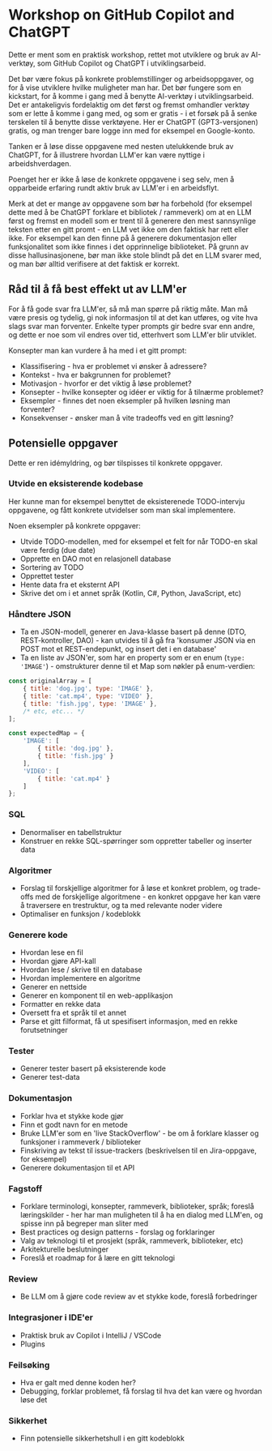 # Workshop on GitHub Copilot and ChatGPT

Dette er ment som en praktisk workshop, rettet mot utviklere og bruk av AI-verktøy, som GitHub Copilot og ChatGPT i utviklingsarbeid.

Det bør være fokus på konkrete problemstillinger og arbeidsoppgaver, og for å vise utviklere hvilke muligheter man har.
Det bør fungere som en kickstart, for å komme i gang med å benytte AI-verktøy i utviklingsarbeid.
Det er antakeligvis fordelaktig om det først og fremst omhandler verktøy som er lette å komme i gang med,
og som er gratis - i et forsøk på å senke terskelen til å benytte disse verktøyene.
Her er ChatGPT (GPT3-versjonen) gratis, og man trenger bare logge inn med for eksempel en Google-konto.

Tanken er å løse disse oppgavene med nesten utelukkende bruk av ChatGPT, for å illustrere hvordan LLM'er kan være nyttige i arbeidshverdagen.

Poenget her er ikke å løse de konkrete oppgavene i seg selv, men å opparbeide erfaring rundt aktiv bruk av LLM'er i en arbeidsflyt.

Merk at det er mange av oppgavene som bør ha forbehold (for eksempel dette med å be ChatGPT forklare et bibliotek / rammeverk) om at en
LLM først og fremst en modell som er trent til å generere den mest sannsynlige teksten etter en gitt promt - en LLM vet ikke om den faktisk har rett eller ikke.
For eksempel kan den finne på å generere dokumentasjon eller funksjonalitet som ikke finnes i det opprinnelige biblioteket.
På grunn av disse hallusinasjonene, bør man ikke stole blindt på det en LLM svarer med, og man bør alltid verifisere at det faktisk er korrekt.

## Råd til å få best effekt ut av LLM'er

For å få gode svar fra LLM'er, så må man spørre på riktig måte.
Man må være presis og tydelig, gi nok informasjon til at det kan utføres, og vite hva slags svar man forventer.
Enkelte typer prompts gir bedre svar enn andre, og dette er noe som vil endres over tid, etterhvert som LLM'er blir utviklet.

Konsepter man kan vurdere å ha med i et gitt prompt:

- Klassifisering - hva er problemet vi ønsker å adressere?
- Kontekst - hva er bakgrunnen for problemet?
- Motivasjon - hvorfor er det viktig å løse problemet?
- Konsepter - hvilke konsepter og idéer er viktig for å tilnærme problemet?
- Eksempler - finnes det noen eksempler på hvilken løsning man forventer?
- Konsekvenser - ønsker man å vite tradeoffs ved en gitt løsning?

## Potensielle oppgaver

Dette er ren idémyldring, og bør tilspisses til konkrete oppgaver.

### Utvide en eksisterende kodebase

Her kunne man for eksempel benyttet de eksisterenede TODO-intervju oppgavene, og fått konkrete utvidelser som man skal implementere.

Noen eksempler på konkrete oppgaver:

- Utvide TODO-modellen, med for eksempel et felt for når TODO-en skal være ferdig (due date)
- Opprette en DAO mot en relasjonell database
- Sortering av TODO
- Opprettet tester
- Hente data fra et eksternt API
- Skrive det om i et annet språk (Kotlin, C#, Python, JavaScript, etc)

### Håndtere JSON

- Ta en JSON-modell, generer en Java-klasse basert på denne (DTO, REST-kontroller, DAO) -
  kan utvides til å gå fra 'konsumer JSON via en POST mot et REST-endepunkt, og insert det i en database'
- Ta en liste av JSON'er, som har en property som er en enum (`type: 'IMAGE'`) - omstrukturer denne til et Map som nøkler på enum-verdien:

```javascript
const originalArray = [
    { title: 'dog.jpg', type: 'IMAGE' },
    { title: 'cat.mp4', type: 'VIDEO' },
    { title: 'fish.jpg', type: 'IMAGE' },
    /* etc, etc... */
];

const expectedMap = {
    'IMAGE': [
        { title: 'dog.jpg' },
        { title: 'fish.jpg' }
    ],
    'VIDEO': [
        { title: 'cat.mp4' }
    ]
};
```

### SQL

- Denormaliser en tabellstruktur
- Konstruer en rekke SQL-spørringer som oppretter tabeller og inserter data

### Algoritmer

- Forslag til forskjellige algoritmer for å løse et konkret problem, og trade-offs med de forskjellige algoritmene -
  en konkret oppgave her kan være å traversere en trestruktur, og ta med relevante noder videre
- Optimaliser en funksjon / kodeblokk

### Generere kode

- Hvordan lese en fil
- Hvordan gjøre API-kall
- Hvordan lese / skrive til en database
- Hvordan implementere en algoritme
- Generer en nettside
- Generer en komponent til en web-applikasjon
- Formatter en rekke data
- Oversett fra et språk til et annet
- Parse et gitt filformat, få ut spesifisert informasjon, med en rekke forutsetninger

### Tester

- Generer tester basert på eksisterende kode
- Generer test-data

### Dokumentasjon

- Forklar hva et stykke kode gjør
- Finn et godt navn for en metode
- Bruke LLM'er som en 'live StackOverflow' - be om å forklare klasser og funksjoner i rammeverk / biblioteker
- Finskriving av tekst til issue-trackers (beskrivelsen til en Jira-oppgave, for eksempel)
- Generere dokumentasjon til et API

### Fagstoff

- Forklare terminologi, konsepter, rammeverk, biblioteker, språk; foreslå læringskilder -
  her har man muligheten til å ha en dialog med LLM'en, og spisse inn på begreper man sliter med
- Best practices og design patterns - forslag og forklaringer
- Valg av teknologi til et prosjekt (språk, rammeverk, biblioteker, etc)
- Arkitekturelle beslutninger
- Foreslå et roadmap for å lære en gitt teknologi

### Review

- Be LLM om å gjøre code review av et stykke kode, foreslå forbedringer

### Integrasjoner i IDE'er

- Praktisk bruk av Copilot i IntelliJ / VSCode
- Plugins

### Feilsøking

- Hva er galt med denne koden her?
- Debugging, forklar problemet, få forslag til hva det kan være og hvordan løse det

### Sikkerhet

- Finn potensielle sikkerhetshull i en gitt kodeblokk
